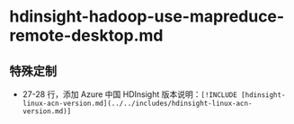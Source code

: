 # hdinsight-hadoop-use-mapreduce-remote-desktop.md

## 特殊定制

* 27-28 行，添加 Azure 中国 HDInsight 版本说明：`[!INCLUDE [hdinsight-linux-acn-version.md](../../includes/hdinsight-linux-acn-version.md)]`